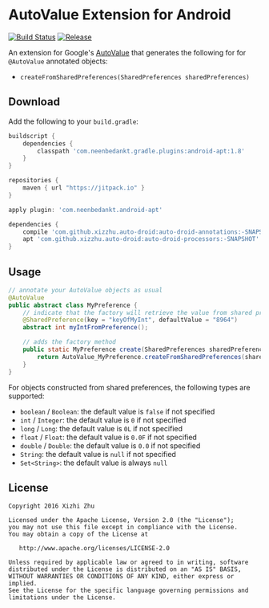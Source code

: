 # AutoValue Extension for Android

[![Build Status](https://api.travis-ci.org/xizzhu/simple-tool-tip.svg?branch=master)](https://travis-ci.org/xizzhu/auto-droid) [![Release](https://jitpack.io/v/xizzhu/auto-droid.svg)](https://jitpack.io/#xizzhu/auto-droid)

An extension for Google's [AutoValue](https://github.com/google/auto/tree/master/value) that generates the following for for `@AutoValue` annotated objects:
- `createFromSharedPreferences(SharedPreferences sharedPreferences)`

## Download
Add the following to your `build.gradle`:
```gradle
buildscript {
    dependencies {
        classpath 'com.neenbedankt.gradle.plugins:android-apt:1.8'
    }
}

repositories {
    maven { url "https://jitpack.io" }
}

apply plugin: 'com.neenbedankt.android-apt'

dependencies {
    compile 'com.github.xizzhu.auto-droid:auto-droid-annotations:-SNAPSHOT'
    apt 'com.github.xizzhu.auto-droid:auto-droid-processors:-SNAPSHOT'
}
```

## Usage
```java
// annotate your AutoValue objects as usual
@AutoValue
public abstract class MyPreference {
    // indicate that the factory will retrieve the value from shared preferences
    @SharedPreference(key = "keyOfMyInt", defaultValue = "8964")
    abstract int myIntFromPreference();

    // adds the factory method
    public static MyPreference create(SharedPreferences sharedPreferences) {
        return AutoValue_MyPreference.createFromSharedPreferences(sharedPreferences);
    }
}
```

For objects constructed from shared preferences, the following types are supported:
- `boolean` / `Boolean`: the default value is `false` if not specified
- `int` / `Integer`: the default value is `0` if not specified
- `long` / `Long`: the default value is `0L` if not specified
- `float` / `Float`: the default value is `0.0F` if not specified
- `double` / `Double`: the default value is `0.0` if not specified
- `String`: the default value is `null` if not specified
- `Set<String>`: the default value is always `null`

## License

```
Copyright 2016 Xizhi Zhu

Licensed under the Apache License, Version 2.0 (the "License");
you may not use this file except in compliance with the License.
You may obtain a copy of the License at

   http://www.apache.org/licenses/LICENSE-2.0

Unless required by applicable law or agreed to in writing, software
distributed under the License is distributed on an "AS IS" BASIS,
WITHOUT WARRANTIES OR CONDITIONS OF ANY KIND, either express or implied.
See the License for the specific language governing permissions and
limitations under the License.
```
